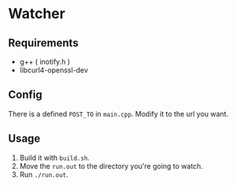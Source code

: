 # Watcher

## Requirements
- g++ ( inotify.h )
- libcurl4-openssl-dev

## Config
There is a defined `POST_TO` in `main.cpp`. Modify it to the url you want.

## Usage
1. Build it with `build.sh`.
2. Move the `run.out` to the directory you're going to watch.
3. Run `./run.out`.